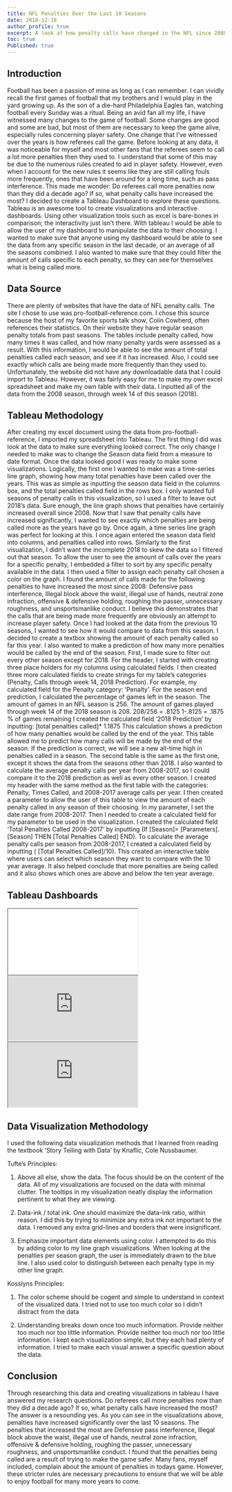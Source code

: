 ```yaml
---
title: NFL Penalties Over the Last 10 Seasons
date: 2018-12-18
author_profile: true
excerpt: A look at how penalty calls have changed in the NFL since 2008
toc: true
Published: true
---
```

## Introduction
Football has been a passion of mine as long as I can remember. I can vividly recall the first games of football that my brothers and I would play in the yard growing up. As the son of a die-hard Philadelphia Eagles fan, watching football every Sunday was a ritual. Being an avid fan all my life, I have witnessed many changes to the game of football.  Some changes are good and some are bad, but most of them are necessary to keep the game alive, especially rules concerning player safety. One change that I’ve witnessed over the years is how referees call the game. Before looking at any data, it was noticeable for myself and most other fans that the referees seem to call a lot more penalties then they used to. I understand that some of this may be due to the numerous rules created to aid in player safety. However, even when I account for the new rules it seems like they are still calling fouls more frequently, ones that have been around for a long time, such as pass interference. This made me wonder: Do referees call more penalties now than they did a decade ago? If so, what penalty calls have increased the most? I decided to create a Tableau Dashboard to explore these questions. Tableau is an awesome tool to create visualizations and interactive dashboards. Using other visualization tools such as excel is bare-bones in comparison; the interactivity just isn’t there. With tableau I would be able to allow the user of my dashboard to manipulate the data to their choosing. I wanted to make sure that anyone using my dashboard would be able to see the data from any specific season in the last decade, or an average of all the seasons combined. I also wanted to make sure that they could filter the amount of calls specific to each penalty, so they can see for themselves what is being called more.
## Data Source
There are plenty of websites that have the data of NFL penalty calls. The site I chose to use was pro-football-reference.com. I chose this source because the host of my favorite sports talk show, Colin Cowherd, often references their statistics. On their website they have regular season penalty totals from past seasons. The tables include penalty called, how many times it was called, and how many penalty yards were assessed as a result. With this information, I would be able to see the amount of total penalties called each season, and see if it has increased. Also, I could see exactly which calls are being made more frequently than they used to. Unfortunately, the website did not have any downloadable data that I could import to Tableau. However, it was fairly easy for me to make my own excel spreadsheet and make my own table with their data. I inputted all of the data from the 2008 season, through week 14 of this season (2018).
## Tableau Methodology
After creating my excel document using the data from pro-football-reference, I imported my spreadsheet into Tableau. The first thing I did was look at the data to make sure everything looked correct. The only change I needed to make was to change the Season data field from a measure to date format. Once the data looked good I was ready to make some visualizations. Logically, the first one I wanted to make was a time-series line graph, showing how many total penalties have been called over the years. This was as simple as inputting the season data field in the columns box, and the total penalties called field in the rows box. I only wanted full seasons of penalty calls in this visualization, so I used a filter to leave out 2018’s data. Sure enough, the line graph shows that penalties have certainly increased overall since 2008. 
Now that I saw that penalty calls have increased significantly, I wanted to see exactly which penalties are being called more as the years have go by. Once again, a time series line graph was perfect for looking at this. I once again entered the season data field into columns, and penalties called into rows. Similarly to the first visualization, I didn’t want the incomplete 2018 to skew the data so I filtered out that season. To allow the user to see the amount of calls over the years for a specific penalty, I embedded a filter to sort by any specific penalty available in the data. I then used a filter to assign each penalty call chosen a color on the graph. I found the amount of calls made for the following penalties to have increased the most since 2008: Defensive pass interference, Illegal block above the waist, illegal use of hands, neutral zone infraction, offensive & defensive holding, roughing the passer, unnecessary roughness, and unsportsmanlike conduct. I believe this demonstrates that the calls that are being made more frequently are obviously an attempt to increase player safety. 
Once I had looked at the data from the previous 10 seasons, I wanted to see how it would compare to data from this season. I decided to create a textbox showing the amount of each penalty called so far this year. I also wanted to make a prediction of how many more penalties would be called by the end of the season. First, I made sure to filter out every other season except for 2018. For the header, I started with creating three place holders for my columns using calculated fields. I then created three more calculated fields to create strings for my table’s categories (Penalty, Calls through week 14, 2018 Prediction). For example, my calculated field for the Penalty category: ‘Penalty’. For the season end prediction, I calculated the percentage of games left in the season. The amount of games in an NFL season is 256. The amount of games played through week 14 of the 2018 season is 208. 
208/256 = .8125
 1-.8125 = .1875 % of games remaining
I created the calculated field ‘2018 Prediction’ by inputting: [total penalties called]* 1.1875
This calculation shows a prediction of how many penalties would be called by the end of the year. This table allowed me to predict how many calls will be made by the end of the season. If the prediction is correct, we will see a new all-time high in penalties called in a season. 
The second table is the same as the first one, except it shows the data from the seasons other than 2018. I also wanted to calculate the average penalty calls per year from 2008-2017, so I could compare it to the 2018 prediction as well as every other season. I created my header with the same method as the first table with the categories: Penalty, Times Called, and 2008-2017 average calls per year. I then created a parameter to allow the user of this table to view the amount of each penalty called in any season of their choosing. In my parameter, I set the date range from 2008-2017. Then I needed to create a calculated field for my parameter to be used in the visualization. I created the calculated field ‘Total Penalties Called 2008-2017’ by inputting (If [Season]= [Parameters].[Season] THEN [Total Penalties Called] END).  To calculate the average penalty calls per season from 2008-2017, I created a calculated field by inputting ( [Total Penalties Called]/10). This created an interactive table where users can select which season they want to compare with the 10 year average. It also helped conclude that more penalties are being called and it also shows which ones are above and below the ten year average.
## Tableau Dashboards

<iframe src=<div class='tableauPlaceholder' id='viz1545243635727' style='position: relative'><noscript><a href='https:&#47;&#47;VCarpinelli.github.io&#47;NFL-Penalties-Over-The-Last-Decade&#47;'><img alt=' ' src='https:&#47;&#47;public.tableau.com&#47;static&#47;images&#47;Pe&#47;PenaltiesPerSeason2008-2017&#47;PenaltiesPerSeason&#47;1_rss.png' style='border: none' /></a></noscript><object class='tableauViz'  style='display:none;'><param name='host_url' value='https%3A%2F%2Fpublic.tableau.com%2F' /> <param name='embed_code_version' value='3' /> <param name='site_root' value='' /><param name='name' value='PenaltiesPerSeason2008-2017&#47;PenaltiesPerSeason' /><param name='tabs' value='yes' /><param name='toolbar' value='yes' /><param name='static_image' value='https:&#47;&#47;public.tableau.com&#47;static&#47;images&#47;Pe&#47;PenaltiesPerSeason2008-2017&#47;PenaltiesPerSeason&#47;1.png' /> <param name='animate_transition' value='yes' /><param name='display_static_image' value='yes' /><param name='display_spinner' value='yes' /><param name='display_overlay' value='yes' /><param name='display_count' value='yes' /></object></div>                <script type='text/javascript'>                    var divElement = document.getElementById('viz1545243635727');                    var vizElement = divElement.getElementsByTagName('object')[0];                    vizElement.style.width='1000px';vizElement.style.height='850px';                    var scriptElement = document.createElement('script');                    scriptElement.src = 'https://public.tableau.com/javascripts/api/viz_v1.js';                    vizElement.parentNode.insertBefore(scriptElement, vizElement);                </script>></iframe>

<iframe src="https://www.w3schools.com"></iframe>

<iframe src="https://www.w3schools.com"></iframe>

## Data Visualization Methodology
I used the following data visualization methods that I learned from reading the textbook ‘Story Telling with Data’ by Knaflic, Cole Nussbaumer. 

Tufte’s Principles:
1.	Above all else, show the data. The focus should be on the content of the data. All of my visualizations are focused on the data with minimal clutter. The tooltips in my visualization neatly display the information pertinent to what they are viewing.

2.	Data-ink / total ink. One should maximize the data-ink ratio, within reason. I did this by trying to minimize any extra ink not important to the data. I removed any extra grid-lines and borders that were insignificant.

3.	Emphasize important data elements using color. I attempted to do this by adding color to my line graph visualizations. When looking at the penalties per season graph, the user is immediately drawn to the blue line. I also used color to distinguish between each penalty 
type in my other line graph.

Kosslyns Principles:

1.	The color scheme should be cogent and simple to understand in context of the visualized data. I tried not to use too much color so I didn’t distract from the data

2.	Understanding breaks down once too much information. Provide neither too much nor too little information. Provide neither too much nor too little information. I kept each visualization simple, but they each had plenty of information. I tried to make each visual 
answer a specific question about the data. 
## Conclusion
Through researching this data and creating visualizations in tableau I have answered my research questions. 
Do referees call more penalties now than they did a decade ago? If so, what penalty calls have increased the most?
The answer is a resounding yes. As you can see in the visualizations above, penalties have increased significantly over the last 10 seasons. The penalties that increased the most are Defensive pass interference, Illegal block above the waist, illegal use of hands, neutral zone infraction, offensive & defensive holding, roughing the passer, unnecessary roughness, and unsportsmanlike conduct. I found that the penalties being called are a result of trying to make the game safer. Many fans, myself included, complain about the amount of penalties in todays game. However, these stricter rules are necessary precautions to ensure that we will be able to enjoy football for many more years to come.
